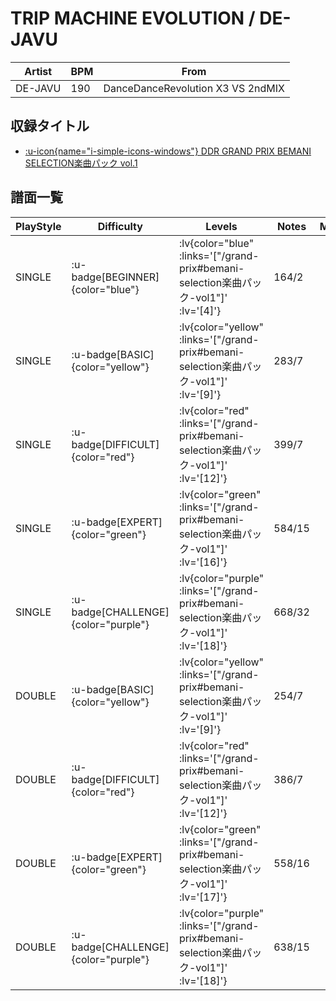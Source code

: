 # TRIP MACHINE EVOLUTION / DE-JAVU

|Artist|BPM|From|
|------|---|----|
|DE-JAVU|190|DanceDanceRevolution X3 VS 2ndMIX|

## 収録タイトル

- [ :u-icon{name="i-simple-icons-windows"} DDR GRAND PRIX BEMANI SELECTION楽曲パック vol.1](/grand-prix#bemani-selection楽曲パック-vol1)

## 譜面一覧

|PlayStyle|Difficulty|Levels|Notes|Movie|
|---------|----------|------|-----|-----|
|SINGLE| :u-badge[BEGINNER]{color="blue"} | :lv{color="blue" :links='["/grand-prix#bemani-selection楽曲パック-vol1"]' :lv='[4]'} |164/2||
|SINGLE| :u-badge[BASIC]{color="yellow"} | :lv{color="yellow" :links='["/grand-prix#bemani-selection楽曲パック-vol1"]' :lv='[9]'} |283/7||
|SINGLE| :u-badge[DIFFICULT]{color="red"} | :lv{color="red" :links='["/grand-prix#bemani-selection楽曲パック-vol1"]' :lv='[12]'} |399/7||
|SINGLE| :u-badge[EXPERT]{color="green"} | :lv{color="green" :links='["/grand-prix#bemani-selection楽曲パック-vol1"]' :lv='[16]'} |584/15||
|SINGLE| :u-badge[CHALLENGE]{color="purple"} | :lv{color="purple" :links='["/grand-prix#bemani-selection楽曲パック-vol1"]' :lv='[18]'} |668/32||
|DOUBLE| :u-badge[BASIC]{color="yellow"} | :lv{color="yellow" :links='["/grand-prix#bemani-selection楽曲パック-vol1"]' :lv='[9]'} |254/7||
|DOUBLE| :u-badge[DIFFICULT]{color="red"} | :lv{color="red" :links='["/grand-prix#bemani-selection楽曲パック-vol1"]' :lv='[12]'} |386/7||
|DOUBLE| :u-badge[EXPERT]{color="green"} | :lv{color="green" :links='["/grand-prix#bemani-selection楽曲パック-vol1"]' :lv='[17]'} |558/16||
|DOUBLE| :u-badge[CHALLENGE]{color="purple"} | :lv{color="purple" :links='["/grand-prix#bemani-selection楽曲パック-vol1"]' :lv='[18]'} |638/15||
